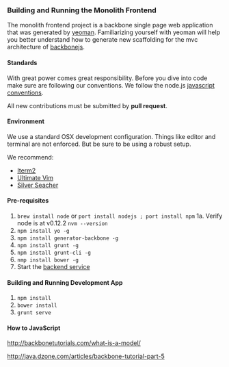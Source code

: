 ### Building and Running the Monolith Frontend
The monolith frontend project is a backbone single page web application that was generated by [yeoman](http://yeoman.io/). Familiarizing yourself with yeoman will help you better understand how to generate new scaffolding for the mvc architecture of [backbonejs](http://backbonejs.org/).

#### Standards
With great power comes great responsibility. Before you dive into code make sure are following our conventions. We follow the node.js [javascript conventions](https://github.com/felixge/node-style-guide).

All new contributions must be submitted by **pull request**.

#### Environment
We use a standard OSX development configuration. Things like editor and terminal are not enforced. But be sure to be using a robust setup.

We recommend:
* [Iterm2](http://iterm2.com/) 
* [Ultimate Vim](http://vim.spf13.com/)
* [Silver Seacher](https://github.com/rking/ag.vim)

#### Pre-requisites
1. `brew install node` or `port install nodejs ; port install npm`
1a. Verify node is at v0.12.2 `nvm --version`
2. `npm install yo -g`
3. `npm install generator-backbone -g`
4. `npm install grunt -g`
5. `npm install grunt-cli -g`
6. `nmp install bower -g`
7. Start the [backend service](https://github.com/project-monolith/bus-kiosk-redesign#building-and-running-the-backend)

#### Building and Running Development App
1. `npm install`
2. `bower install`
3. `grunt serve`

#### How to JavaScript

http://backbonetutorials.com/what-is-a-model/

http://java.dzone.com/articles/backbone-tutorial-part-5

